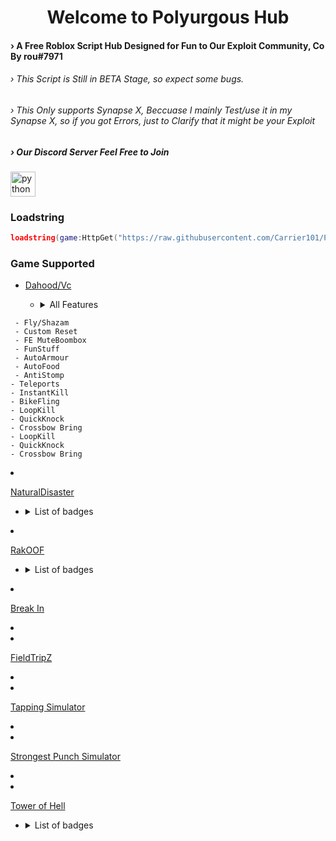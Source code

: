 <h1 align="center">Welcome to Polyurgous Hub</h1>
<h4 align="left">› A Free Roblox Script Hub Designed for Fun to Our Exploit Community, 
  Co By rou#7971
</h4>

<h6 align="left">› This Script is Still in BETA Stage, so expect some bugs. </h6>
<h6 align="left">› This Only supports Synapse X, Beccuase I mainly Test/use it in my Synapse X, 
  so if you got Errors, just to Clarify that it might be your Exploit </h6>



<h5 align="left">› Our Discord Server Feel Free to Join </h5>
<p align="left"> <a href="https://www.roblox.com/games/8304191830/UPD-12-Anime-Adventures"target="_blank" rel="noreferrer"> <img src="https://i.redd.it/xj5t9wl6fs721.png" alt="python"width="40" height="40"/> </a> </p>



### Loadstring
```lua
loadstring(game:HttpGet("https://raw.githubusercontent.com/Carrier101/Polyurgous/main/Hub"))();
```





### Game Supported
- [Dahood/Vc](https://www.roblox.com/games/2788229376/)
  - <details> <summary>All Features</summary>

      - <details> <summary>Mainpage</summary>
  
         - Fly/Shazam
         - BikeFly
         - Noclip
         - Freecam
         - MouseTp
         - SpeedFrame
         - MouseTp
         - SpeedFrame
         - FE MuteBoombox
  
  
      - <details> <summary>Toggles</summary>

         - QuickFist
         - SilentBlock
         - SilentAttacks
         - Drop & CashAura 
         - AntiSlow & Effects
         - AntiCrossbow 
         - AntiStomp
         - AutoBlock & Reload
         - AutoHide & ActTool
         - AutoArmour
         - AutoFood
         - SpinBot
    

      - <details> <summary>SelfExplainatory</summary>
  
         - Autobuy
         - Teleport  


         </details>
        </details>
      </details>
   </details>



  
       - Fly/Shazam
       - Custom Reset
       - FE MuteBoombox
       - FunStuff
       - AutoArmour
       - AutoFood
       - AntiStomp
      - Teleports
      - InstantKill
      - BikeFling
      - LoopKill
      - QuickKnock
      - Crossbow Bring
      - LoopKill
      - QuickKnock
      - Crossbow Bring


   
- [NaturalDisaster](https://www.roblox.com/games/189707/)
  - <details> <summary>List of badges</summary>
     - Artificial Intelligence and Bots
     - workjobs
   </details>
- [RakOOF](https://www.roblox.com/games/6053107323/)
  - <details> <summary>List of badges</summary>
     - Artificial Intelligence and Bots
     - workjobs
   </details>
- [Break In](https://www.roblox.com/games/4620170611/)
- 
- [FieldTripZ](https://www.roblox.com/games/5096191125/)
- 
- [Tapping Simulator](https://www.roblox.com/games/2788229376/)
- 
- [Strongest Punch Simulator](https://www.roblox.com/games/6875469709/)
- 
- [Tower of Hell](https://www.roblox.com/games/6875469709/)

  - <details> <summary>List of badges</summary>
     - [Artificial Intelligence and Bots](#-artificial-intelligence-and-bots)
     - [Work/Jobs](#workjobs)
   </details>




